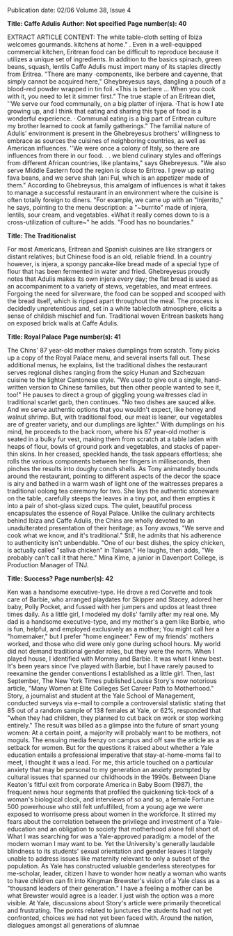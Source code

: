 Publication date: 02/06
Volume 38, Issue 4

**Title: Caffe Adulis**
**Author: Not specified**
**Page number(s): 40**

EXTRACT ARTICLE CONTENT:
The white table-cloth setting of Ibiza welcomes gourmands.
kitchens at home." . 
Even in a well-equipped commercial kitchen, Eritrean food can be difficult to reproduce because it utilizes a unique set of ingredients. In addition to the basics spinach, green beans, squash, lentils Caffe Adulis must import many of its staples directly from Eritrea. 
"There are many ·components, like berbere and cayenne, that simply cannot be acquired here," Gheybreyesus says, dangling a pouch of a blood-red powder wrapped in tin foil. 
«This is berbere ... When you cook with it, you need to let it simmer first." 
The true staple of an Eritrean diet, ''We serve our food communally, on a big platter of injera. ·That is how I ate growing up, and I think that eating and sharing this type of food is a wonderful experience. · Communal eating is a big part of Eritrean culture my brother learned to cook at family gatherings." 
The familial nature of Adulis' environment is present in the Ghebreyesus brothers' willingness to embrace as sources the cuisines of neighboring countries, as well as American influences. 
''We were once a colony of Italy, so there are influences from there in our food. . . we blend culinary styles and offerings from different African countries, like plantains," says Ghebreyesus. "We also serve Middle Eastern food the region is close to Eritrea. I grew up eating fava beans, and we serve shah (ani Ful, which is an appetizer made of them." 
According to Ghebreysus, this amalgam of influences is what it takes to manage a successful restaurant in an environment where the cuisine is often totally foreign to diners. "For example, we came up with an "Injerrito," he says, pointing to the menu description: a "~burrito" made of injera, lentils, sour cream, and vegetables. «What it really comes down to is a cross-utilization of culture~" he adds. "Food has no boundaries." 


**Title: The Traditionalist**

For most Americans, Eritrean and Spanish cuisines are like strangers or distant relatives; but Chinese food is an old, reliable friend. In a country however, is injera, a spongy pancake-like bread made of a special type of flour that has been fermented in water and fried. Ghebreyesus proudly notes that Adulis makes its own injera every day; the flat bread is used as an accompaniment to a variety of stews, vegetables, and meat entrees. Forgoing the need for silverware, the food can be sopped and scooped with the bread itself, which is ripped apart throughout the meal. 
The process is decidedly unpretentious and, set in a white tablecloth atmosphere, elicits a sense of childish mischief and fun. 
Traditional woven Eritrean baskets hang on exposed brick walls at Caffe Adulis.


**Title: Royal Palace**
**Page number(s): 41**

The Chins' 87 year-old mother makes dumplings from scratch. 
Tony picks up a copy of the Royal Palace menu, and several inserts fall out. These additional menus, he explains, list the traditional dishes the restaurant serves regional dishes ranging from the spicy Hunan and Szchezuan cuisine to the lighter Cantonese style. 
"We used to give out a single, hand-written version to Chinese families, but then other people wanted to see it, too!" 
He pauses to direct a group of giggling young waitresses clad in traditional scarlet garb, then continues. 
"No two dishes are sauced alike. And we serve authentic options that you wouldn't expect, like honey and walnut shrimp. 
But, with traditional food, our meat is leaner, our vegetables are of greater variety, and our dumplings are lighter." 
With dumplings on his mind, he proceeds to the back room, where his 87 year-old mother is seated in a bulky fur vest, making them from scratch at a table laden with heaps of flour, bowls of ground pork and vegetables, and stacks of paper-thin skins. In her creased, speckled hands, the task appears effortless; she rolls the various components between her fingers in milliseconds, then pinches the results into doughy conch shells. 
As Tony animatedly bounds around the restaurant, pointing to different aspects of the decor the space is airy and bathed in a warm wash of light one of the waitresses prepares a traditional oolong tea ceremony for two. She lays the authentic stoneware on the table, carefully steeps the leaves in a tiny pot, and then empties it into a pair of shot-glass sized cups. 
The quiet, beautiful process encapsulates the essence of Royal Palace. Unlike the culinary architects behind Ibiza and Caffe Adulis, the Chins are wholly devoted to an unadulterated presentation of their heritage; as Tony avows, "We serve and cook what we know, and it's traditional." 
Still, he admits that his adherence to authenticity isn't unbendable. "One of our best dishes, the spicy chicken, is actually called "saliva chicken" in Taiwan." He laughs, then adds, "We probably can't call it that here." 
Mina Kime, a junior in Davenport College, is Production Manager of TNJ.


**Title: Success?**
**Page number(s): 42**

Ken was a handsome executive-type. He drove a red Corvette and took care of Barbie, who arranged playdates for Skipper and Stacey, adored her baby, Polly Pocket, and fussed with her jumpers and updos at least three times daily. As a little girl, I modeled my dolls' family after my real one. 
My dad is a handsome executive-type, and my mother's a gem like Barbie, who is fun, helpful, and employed exclusively as a mother; You might call her a "homemaker," but I prefer "home engineer." 
Few of my friends' mothers worked, and those who did were only gone during school hours. My world did not demand traditional gender roles, but they were the norm. When I played house, I identified with Mommy and Barbie. It was what I knew best. 
It's been years since I've played with Barbie, but I have rarely paused to reexamine the gender conventions I established as a little girl. Then, last September, The New York Times published Louise Story's now notorious article, "Many Women at Elite Colleges Set Career Path to Motherhood." Story, a journalist and student at the Yale School of Management, conducted surveys via e-mail to compile a controversial statistic stating that 85 out of a random sample of 138 females at Yale, or 62%, responded that "when they had children, they planned to cut back on work or stop working entirely." The result was billed as a glimpse into the future of smart young women: At a certain point, a majority will probably want to be mothers, not moguls. The ensuing media frenzy on campus and off saw the article as a setback for women. But for the questions it raised about whether a Yale education entails a professional imperative that stay-at-home-moms fail to meet, I thought it was a lead. 
For me, this article touched on a particular anxiety that may be personal to my generation an anxiety prompted by cultural issues that spanned our childhoods in the 1990s. Between Diane Keaton's fitful exit from corporate America in Baby Boom (1987), the frequent news hour segments that profiled the quickening tick-tock of a woman's biological clock, and interviews of so and so, a female Fortune 500 powerhouse who still felt unfulfilled, from a young age we were exposed to worrisome press about women in the workforce. 
It stirred my fears about the correlation between the privilege and investment of a Yale-education and an obligation to society that motherhood alone fell short of. 
What I was searching for was a Yale-approved paradigm: a model of the modern woman I may want to be. 
Yet the University's generally laudable blindness to its students' sexual orientation and gender leaves it largely unable to address issues like maternity relevant to only a subset of the population. As Yale has constructed valuable genderless stereotypes for me-scholar, leader, citizen I have to wonder how neatly a woman who wants to have children can fit into Kingman Brewster's vision of a Yale class as a "thousand leaders of their generation." I have a feeling a mother can be what Brewster would agree is a leader. I just wish the option was a more visible. 
At Yale, discussions about Story's article were primarily theoretical and frustrating. The points related to junctures the students had not yet confronted, choices we had not yet been faced with. 
Around the nation, dialogues amongst all generations of alumnae